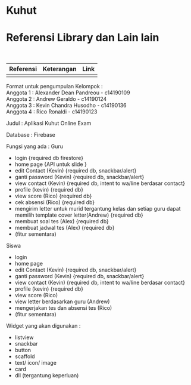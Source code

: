 # Kuhut

<h1> Referensi Library dan Lain lain </h1><br>

| Referensi | Keterangan  | Link  |
| :---:     | :-:         | :-:   |
|           |             |       |

Format untuk pengumpulan Kelompok :
</br>
Anggota 1 : Alexander Dean Pandreou - c14190109 </br>
Anggota 2 : Andrew Geraldo - c14190124 </br>
Anggota 3 : Kevin Chandra Husodho - c14190136 </br>
Anggota 4 : Rico Ronaldi - c14190123 </br>

Judul : Aplikasi Kuhut Online Exam

Database : Firebase

Fungsi yang ada :
Guru
- login {required db firestore}
- home page {API untuk slide }
- edit Contact (Kevin) {required db, snackbar/alert}
- ganti password (Kevin) {required db, snackbar/alert}
- view contact (Kevin) {required db, intent to wa/line berdasar contact}
- profile (kevin) {required db}
- view score (Rico) {required db}
- cek absensi (Rico) {required db}
- mengirim letter untuk murid tergantung kelas dan setiap guru dapat memilih template cover letter(Andrew) {required db}
- membuat soal tes (Alex) {required db}
- membuat jadwal tes (Alex) {required db}
- (fitur sementara)

Siswa
- login
- home page
- edit Contact (Kevin) {required db, snackbar/alert}
- ganti password (Kevin) {required db, snackbar/alert}
- view contact (Kevin) {required db, intent to wa/line berdasar contact}
- profile (kevin) {required db}
- view score (Rico)
- view letter berdasarkan guru (Andrew)
- mengerjakan tes dan absensi tes (Rico)
- (fitur sementara)

Widget yang akan digunakan :
- listview
- snackbar
- button
- scaffold
- text/ icon/ image
- card
- dll (tergantung keperluan)
